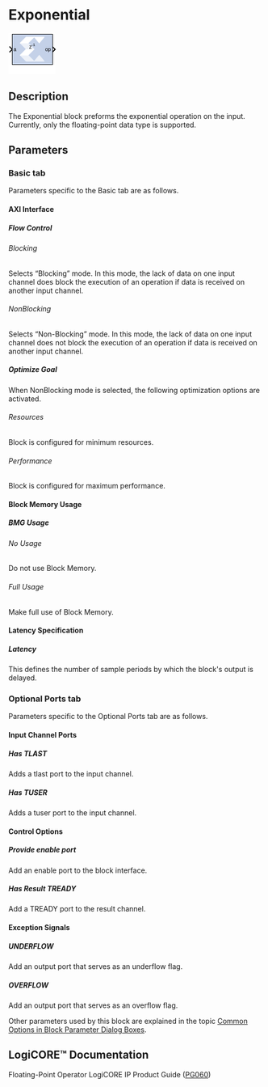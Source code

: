 # Exponential

![](./Images/block.png)

## Description

The Exponential block preforms the exponential operation on the
input. Currently, only the floating-point data type is supported.

## Parameters

### Basic tab  
Parameters specific to the Basic tab are as follows.

#### AXI Interface  
##### Flow Control  
###### Blocking  
Selects “Blocking” mode. In this mode, the lack of data on one input
channel does block the execution of an operation if data is received on
another input channel.

###### NonBlocking  
Selects “Non-Blocking” mode. In this mode, the lack of data on one input
channel does not block the execution of an operation if data is received
on another input channel.

##### Optimize Goal  
When NonBlocking mode is selected, the following optimization options
are activated.

###### Resources  
Block is configured for minimum resources.

###### Performance  
Block is configured for maximum performance.

#### Block Memory Usage  
##### BMG Usage  
###### No Usage  
Do not use Block Memory.

###### Full Usage  
Make full use of Block Memory.

#### Latency Specification  
##### Latency  
This defines the number of sample periods by which the block's output is
delayed.

### Optional Ports tab  
Parameters specific to the Optional Ports tab are as follows.

#### Input Channel Ports  
##### Has TLAST  
Adds a tlast port to the input channel.

##### Has TUSER  
Adds a tuser port to the input channel.

#### Control Options  
##### Provide enable port  
Add an enable port to the block interface.

##### Has Result TREADY  
Add a TREADY port to the result channel.

#### Exception Signals  
##### UNDERFLOW  
Add an output port that serves as an underflow flag.

##### OVERFLOW  
Add an output port that serves as an overflow flag.

Other parameters used by this block are explained in the topic [Common
Options in Block Parameter Dialog
Boxes](../../GEN/common-options/README.md).

## LogiCORE™ Documentation

Floating-Point Operator LogiCORE IP Product Guide
([PG060](https://docs.xilinx.com/access/sources/ud/document?isLatest=true&url=pg060-floating-point&ft:locale=en-US))
